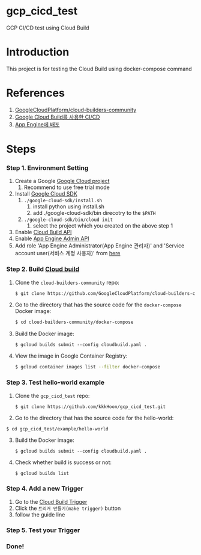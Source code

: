 # gcp_cicd_test
GCP CI/CD test using Cloud Build

# Introduction
This project is for testing the Cloud Build using docker-compose command

# References
1. [GoogleCloudPlatform/cloud-builders-community](https://github.com/GoogleCloudPlatform/cloud-builders-community)
2. [Google Cloud Build를 사용한 CI/CD](https://zzsza.github.io/gcp/2020/05/09/google-cloud-build/)
3. [App Engine에 배포](https://cloud.google.com/build/docs/deploying-builds/deploy-appengine?hl=ko)

# Steps

### Step 1. Environment Setting

1. Create a Google [Google Cloud project](https://cloud.google.com/resource-manager/docs/creating-managing-projects?hl=ko)
   1. Recommend to use free trial mode
2. Install [Google Cloud SDK](https://cloud.google.com/sdk/docs/install?hl=ko)
   1. `./google-cloud-sdk/install.sh`
      1. install python using install.sh
      2. add ./google-cloud-sdk/bin direcotry to the `$PATH`
   2. `./google-cloud-sdk/bin/cloud init`
      1. select the project which you created on the above step 1
3. Enable [Cloud Build API](https://console.cloud.google.com/flows/enableapi?apiid=cloudbuild.googleapis.com&redirect=https%3A%2F%2Fcloud.google.com%2Fcloud-build%2Fdocs%2Fquickstart-build&hl=ko&_ga=2.211218646.273633348.1588992492-151274966.1565535538)
4. Enable [App Engine Admin API](https://console.cloud.google.com/apis/library/appengine.googleapis.com?hl=ko&_ga=2.190168747.1892360827.1666425859-1779703515.1664174648&_gac=1.49166804.1666425864.Cj0KCQjwqc6aBhC4ARIsAN06NmPFd8NP96PVQ51tCsWsTsVXsk6jw8CIIl6NAqqDItp1xcHKhhfrhCoaAtLoEALw_wcB)
5. Add role 'App Engine Administrator(App Engine 관리자)' and 'Service account user(서비스 계정 사용자)' from [here](https://console.cloud.google.com/cloud-build/settings?hl=ko&_ga=2.82663190.1892360827.1666425859-1779703515.1664174648&_gac=1.53351514.1666425864.Cj0KCQjwqc6aBhC4ARIsAN06NmPFd8NP96PVQ51tCsWsTsVXsk6jw8CIIl6NAqqDItp1xcHKhhfrhCoaAtLoEALw_wcB)

### Step 2. Build [Cloud build](https://cloud.google.com/build/docs/cloud-builders?hl=ko)
1. Clone the `cloud-builders-community` repo:

   ```sh
   $ git clone https://github.com/GoogleCloudPlatform/cloud-builders-community
   ```

2. Go to the directory that has the source code for the `docker-compose` Docker image:

   ```sh
   $ cd cloud-builders-community/docker-compose
   ```

3. Build the Docker image:

   ```
   $ gcloud builds submit --config cloudbuild.yaml .
   ```

4. View the image in Google Container Registry:

   ```sh
   $ gcloud container images list --filter docker-compose
   ```

### Step 3. Test hello-world example
1. Clone the `gcp_cicd_test` repo:

   ```sh
   $ git clone https://github.com/kkkHoon/gcp_cicd_test.git
   ```

2. Go to the directory that has the source code for the hello-world:
```
$ cd gcp_cicd_test/example/hello-world
```

3. Build the Docker image:

   ```
   $ gcloud builds submit --config cloudbuild.yaml .
   ```
   
4. Check whether build is success or not:

   ```
   $ gcloud builds list
   ```
   
### Step 4. Add a new Trigger
1. Go to the [Cloud Build Trigger](https://console.cloud.google.com/cloud-build/triggers)
2. Click the `트리거 만들기(make trigger)` button
3. follow the guide line

### Step 5. Test your Trigger

### Done!